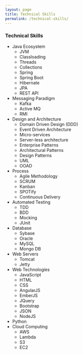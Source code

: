 ```yaml
---
layout: page
title: Technical Skills
permalink: /technical-skills/
---
```



### Technical Skills 

- Java Ecosystem  
    - JVM
    - Classloading       
    - Threads
    - Collections  
    - Spring  
    - Spring Boot    
    - Hibernate 
    - JPA 
    - REST API 
- Messaging Paradigm 
    - Kafka 
    - Active MQ 
    - RMI
- Design and Architecture
    - Domain Driven Design (DDD) 
    - Event Driven Architecture 
    - Micro-services 
    - Server-less architecture 
    - Enterprise Patterns 
    - Architectural Patterns 
    - Design Patterns 
    - UML 
    - OOAD
- Process 
    - Agile Methodology 
    - SCRUM 
    - Kanban 
    - SPOTify
    - Continuous Delivery 
- Automated Testing 
    - TDD 
    - BDD 
    - Mocking 
    - JUnit
- Database 
    - Sybase 
    - Oracle 
    - MySQL 
    - Mongo DB
- Web Servers
    - Tomcat 
    - Jetty        
- Web Technologies
    - JavaScript 
    - HTML 
    - CSS 
    - AngularJS 
    - EmberJS 
    - JQuery 
    - Bootstrap 
    - JSON 
    - NodeJS
- Python                      
- Cloud Computing    
    - AWS 
    - Lambda 
    - S3 
    - EC2    
